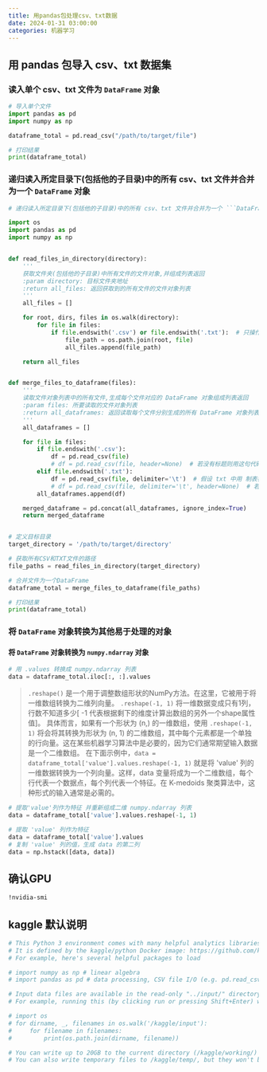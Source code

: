 ```yaml
---
title: 用pandas包处理csv、txt数据
date: 2024-01-31 03:00:00
categories: 机器学习
---
```


## 用 pandas 包导入 csv、txt 数据集

### 读入单个 csv、txt 文件为 ```DataFrame``` 对象

```python
# 导入单个文件
import pandas as pd
import numpy as np

dataframe_total = pd.read_csv("/path/to/target/file")

# 打印结果
print(dataframe_total)
```

### 递归读入所定目录下(包括他的子目录)中的所有 csv、txt 文件并合并为一个 ```DataFrame``` 对象

```python
# 递归读入所定目录下(包括他的子目录)中的所有 csv、txt 文件并合并为一个 ```DataFrame``` 对象

import os
import pandas as pd
import numpy as np


def read_files_in_directory(directory):
    '''
    获取文件夹(包括他的子目录)中所有文件的文件对象,并组成列表返回
    :param directory: 目标文件夹地址
    :return all_files: 返回获取到的所有文件的文件对象列表
    '''
    all_files = []

    for root, dirs, files in os.walk(directory):
        for file in files:
            if file.endswith('.csv') or file.endswith('.txt'):  # 只操作 csv、txt 文件，修改相应后缀就可以操作不同的文件
                file_path = os.path.join(root, file)
                all_files.append(file_path)

    return all_files


def merge_files_to_dataframe(files):
    '''
    读取文件对象列表中的所有文件,生成每个文件对应的 DataFrame 对象组成列表返回
    :param files: 所要读取的文件对象列表
    :return all_dataframes: 返回读取每个文件分别生成的所有 DataFrame 对象列表
    '''
    all_dataframes = []

    for file in files:
        if file.endswith('.csv'):
            df = pd.read_csv(file)
            # df = pd.read_csv(file, header=None)  # 若没有标题则用这句代码, 不带标题
        elif file.endswith('.txt'):
            df = pd.read_csv(file, delimiter='\t')  # 假设 txt 中用 制表符 分隔数据
            # df = pd.read_csv(file, delimiter='\t', header=None)  # 若没有标题则用这句代码, 不带标题
        all_dataframes.append(df)

    merged_dataframe = pd.concat(all_dataframes, ignore_index=True)
    return merged_dataframe


# 定义目标目录
target_directory = '/path/to/target/directory'

# 获取所有CSV和TXT文件的路径
file_paths = read_files_in_directory(target_directory)

# 合并文件为一个DataFrame
dataframe_total = merge_files_to_dataframe(file_paths)

# 打印结果
print(dataframe_total)
```

### 将 ```DataFrame``` 对象转换为其他易于处理的对象

#### 将 ```DataFrame``` 对象转换为 ```numpy.ndarray``` 对象

```python
# 用 .values 转换成 numpy.ndarray 列表
data = dataframe_total.iloc[:, :].values
```

> ```.reshape()``` 是一个用于调整数组形状的NumPy方法。在这里，它被用于将一维数组转换为二维列向量。
> ```.reshape(-1, 1)``` 将⼀维数据变成只有1列，⾏数不知道多少[ -1 代表根据剩下的维度计算出数组的另外⼀个shape属性值]。
> 具体而言，如果有一个形状为 (n,) 的一维数组，使用 ```.reshape(-1, 1)``` 将会将其转换为形状为 (n, 1) 的二维数组，其中每个元素都是一个单独的行向量。这在某些机器学习算法中是必要的，因为它们通常期望输入数据是一个二维数组。
> 在下面示例中，```data = dataframe_total['value'].values.reshape(-1, 1)``` 就是将 'value' 列的一维数据转换为一个列向量。这样，data 变量将成为一个二维数组，每个行代表一个数据点，每个列代表一个特征。在 K-medoids 聚类算法中，这种形式的输入通常是必需的。

```python
# 提取'value'列作为特征 并重新组成二维 numpy.ndarray 列表
data = dataframe_total['value'].values.reshape(-1, 1)
```

```python
# 提取 'value' 列作为特征
data = dataframe_total['value'].values
# 复制 'value' 列的值，生成 data 的第二列
data = np.hstack([data, data])
```

## 确认GPU

```bash
!nvidia-smi
```

## kaggle 默认说明

```python
# This Python 3 environment comes with many helpful analytics libraries installed
# It is defined by the kaggle/python Docker image: https://github.com/kaggle/docker-python
# For example, here's several helpful packages to load

# import numpy as np # linear algebra
# import pandas as pd # data processing, CSV file I/O (e.g. pd.read_csv)

# Input data files are available in the read-only "../input/" directory
# For example, running this (by clicking run or pressing Shift+Enter) will list all files under the input directory

# import os
# for dirname, _, filenames in os.walk('/kaggle/input'):
#     for filename in filenames:
#         print(os.path.join(dirname, filename))

# You can write up to 20GB to the current directory (/kaggle/working/) that gets preserved as output when you create a version using "Save & Run All" 
# You can also write temporary files to /kaggle/temp/, but they won't be saved outside of the current session
```
